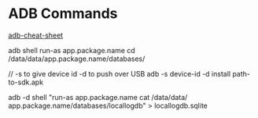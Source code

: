 # ADB Commands


[adb-cheat-sheet](https://www.automatetheplanet.com/adb-cheat-sheet/)


adb shell
run-as app.package.name
cd /data/data/app.package.name/databases/

// -s to give device id -d to push over USB 
adb -s device-id -d install path-to-sdk.apk


adb -d shell "run-as app.package.name cat /data/data/ app.package.name/databases/locallogdb" > locallogdb.sqlite
